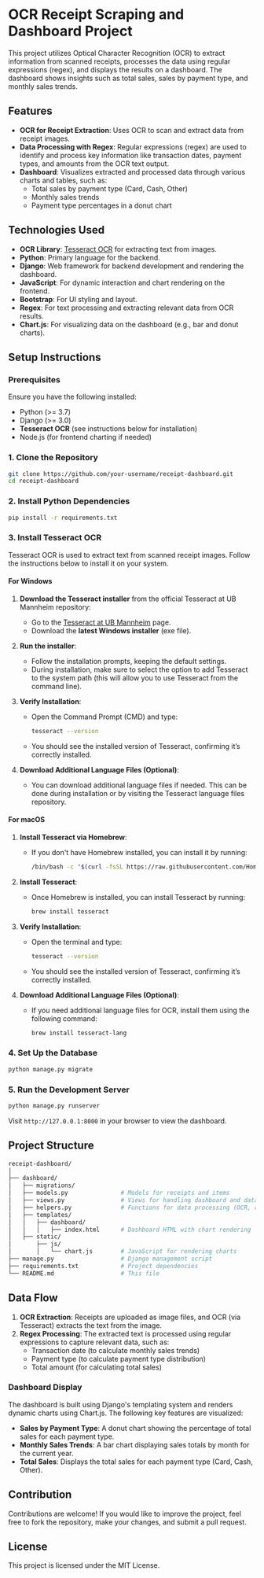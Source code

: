 
# OCR Receipt Scraping and Dashboard Project

This project utilizes Optical Character Recognition (OCR) to extract information from scanned receipts, processes the data using regular expressions (regex), and displays the results on a dashboard. The dashboard shows insights such as total sales, sales by payment type, and monthly sales trends.

## Features

- **OCR for Receipt Extraction**: Uses OCR to scan and extract data from receipt images.
- **Data Processing with Regex**: Regular expressions (regex) are used to identify and process key information like transaction dates, payment types, and amounts from the OCR text output.
- **Dashboard**: Visualizes extracted and processed data through various charts and tables, such as:
  - Total sales by payment type (Card, Cash, Other)
  - Monthly sales trends
  - Payment type percentages in a donut chart

## Technologies Used

- **OCR Library**: [Tesseract OCR](https://github.com/tesseract-ocr/tesseract) for extracting text from images.
- **Python**: Primary language for the backend.
- **Django**: Web framework for backend development and rendering the dashboard.
- **JavaScript**: For dynamic interaction and chart rendering on the frontend.
- **Bootstrap**: For UI styling and layout.
- **Regex**: For text processing and extracting relevant data from OCR results.
- **Chart.js**: For visualizing data on the dashboard (e.g., bar and donut charts).

## Setup Instructions

### Prerequisites

Ensure you have the following installed:
- Python (>= 3.7)
- Django (>= 3.0)
- **Tesseract OCR** (see instructions below for installation)
- Node.js (for frontend charting if needed)

### 1. Clone the Repository

```bash
git clone https://github.com/your-username/receipt-dashboard.git
cd receipt-dashboard
```

### 2. Install Python Dependencies

```bash
pip install -r requirements.txt
```

### 3. Install Tesseract OCR

Tesseract OCR is used to extract text from scanned receipt images. Follow the instructions below to install it on your system.

#### For Windows

1. **Download the Tesseract installer** from the official Tesseract at UB Mannheim repository:
   - Go to the [Tesseract at UB Mannheim](https://github.com/UB-Mannheim/tesseract/wiki) page.
   - Download the **latest Windows installer** (exe file).
   
2. **Run the installer**:
   - Follow the installation prompts, keeping the default settings.
   - During installation, make sure to select the option to add Tesseract to the system path (this will allow you to use Tesseract from the command line).
   
3. **Verify Installation**:
   - Open the Command Prompt (CMD) and type:
     ```bash
     tesseract --version
     ```
   - You should see the installed version of Tesseract, confirming it’s correctly installed.

4. **Download Additional Language Files (Optional)**:
   - You can download additional language files if needed. This can be done during installation or by visiting the Tesseract language files repository.

#### For macOS

1. **Install Tesseract via Homebrew**:
   - If you don't have Homebrew installed, you can install it by running:
     ```bash
     /bin/bash -c "$(curl -fsSL https://raw.githubusercontent.com/Homebrew/install/HEAD/install.sh)"
     ```
   
2. **Install Tesseract**:
   - Once Homebrew is installed, you can install Tesseract by running:
     ```bash
     brew install tesseract
     ```

3. **Verify Installation**:
   - Open the terminal and type:
     ```bash
     tesseract --version
     ```
   - You should see the installed version of Tesseract, confirming it’s correctly installed.

4. **Download Additional Language Files (Optional)**:
   - If you need additional language files for OCR, install them using the following command:
     ```bash
     brew install tesseract-lang
     ```

### 4. Set Up the Database

```bash
python manage.py migrate
```

### 5. Run the Development Server

```bash
python manage.py runserver
```

Visit `http://127.0.0.1:8000` in your browser to view the dashboard.

## Project Structure

```bash
receipt-dashboard/
│
├── dashboard/
│   ├── migrations/
│   ├── models.py               # Models for receipts and items
│   ├── views.py                # Views for handling dashboard and data
│   ├── helpers.py              # Functions for data processing (OCR, regex, sales calculations)
│   ├── templates/
│   │   ├── dashboard/
│   │   │   ├── index.html      # Dashboard HTML with chart rendering
│   ├── static/
│       ├── js/
│       │   └── chart.js        # JavaScript for rendering charts
├── manage.py                   # Django management script
├── requirements.txt            # Project dependencies
└── README.md                   # This file
```

## Data Flow

1. **OCR Extraction**: Receipts are uploaded as image files, and OCR (via Tesseract) extracts the text from the image.
2. **Regex Processing**: The extracted text is processed using regular expressions to capture relevant data, such as:
   - Transaction date (to calculate monthly sales trends)
   - Payment type (to calculate payment type distribution)
   - Total amount (for calculating total sales)

### Dashboard Display

The dashboard is built using Django's templating system and renders dynamic charts using Chart.js. The following key features are visualized:
- **Sales by Payment Type**: A donut chart showing the percentage of total sales for each payment type.
- **Monthly Sales Trends**: A bar chart displaying sales totals by month for the current year.
- **Total Sales**: Displays the total sales for each payment type (Card, Cash, Other).

## Contribution

Contributions are welcome! If you would like to improve the project, feel free to fork the repository, make your changes, and submit a pull request.

## License

This project is licensed under the MIT License.

